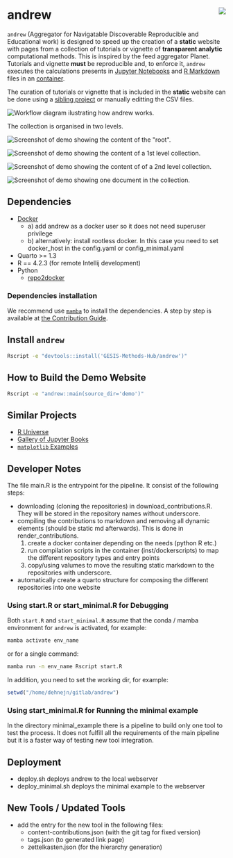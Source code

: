 # andrew <img src="man/figures/logo.png" align="right" />

`andrew` (Aggregator for Navigatable Discoverable Reproducible and Educational work) is designed to speed up the creation of a **static** website with pages from a collection of tutorials or vignette of **transparent analytic** computational methods. This is inspired by the feed aggregator Planet. Tutorials and vignette **must** be reproducible and, to enforce it, `andrew` executes the calculations presents in [Jupyter Notebooks](https://nbformat.readthedocs.io/) and [R Markdown](https://rmarkdown.rstudio.com/) files in an [container](https://en.wikipedia.org/wiki/OS-level_virtualization).

The curation of tutorials or vignette that is included in the **static** website can be done using a [sibling project](https://github.com/GESIS-Methods-Hub/andrew-django-admin) or manually editting the CSV files.

![Workflow diagram ilustrating how andrew works.](img/workflow.drawio.png)

The collection is organised in two levels.

![Screenshot of demo showing the content of the "root".](img/andrew-root.png)

![Screenshot of demo showing the content of a 1st level collection.](img/andrew-1st-level.png)

![Screenshot of demo showing the content of of a 2nd level collection.](img/andrew-2nd-level.png)

![Screenshot of demo showing one document in the collection.](img/andrew-content.png)

## Dependencies

- [Docker](https://www.docker.com/)
  - a) add andrew as a docker user so it does not need superuser privilege
  - b) alternatively: install rootless docker. In this case you need to set docker_host in the config.yaml or config_minimal.yaml
- Quarto >= 1.3
- R == 4.2.3 (for remote Intellij development)
- Python
  - [repo2docker](https://repo2docker.readthedocs.io/)



### Dependencies installation

We recommend use [`mamba`](https://mamba.readthedocs.io/) to install the dependencies. A step by step is available at [the Contribution Guide](./CONTRIBUTING.md).

## Install `andrew`

```bash
Rscript -e "devtools::install('GESIS-Methods-Hub/andrew')"
```

## How to Build the Demo Website

```bash
Rscript -e "andrew::main(source_dir='demo')"
```

## Similar Projects

- [R Universe](https://r-universe.dev)
- [Gallery of Jupyter Books](https://executablebooks.org/en/latest/gallery/)
- [`matplotlib` Examples](https://matplotlib.org/stable/gallery/index.html)

## Developer Notes

The file main.R is the entrypoint for the pipeline. It consist of the following steps:

- downloading (cloning the repositories) in download_contributions.R. They will be stored in the repository names without underscore.
- compiling the contributions to markdown and removing all dynamic elements (should be static md afterwards). This is done in render_contributions. 
  1. create a docker container depending on the needs (python R etc.)
  2. run compilation scripts in the container (inst/dockerscripts) to map the different repository types and entry points
  3. copy/using valumes to move the resulting static markdown to the repositories with underscore.  
- automatically create a quarto structure for composing the different repositories into one website

### Using start.R or start_minimal.R for Debugging

Both `start.R` and `start_minimal.R` assume that the conda / mamba environment for `andrew` is activated, for example:

```bash
mamba activate env_name
```

or for a single command:

```bash
mamba run -n env_name Rscript start.R
```

In addition, you need to set the working dir, for example:

```R 
setwd("/home/dehnejn/gitlab/andrew")
```

### Using start_minimal.R for Running the minimal example

In the directory minimal_example there is a pipeline to build only one tool to test the process. It does not fulfill all the requirements
of the main pipeline but it is a faster way of testing new tool integration. 

## Deployment

- deploy.sh deploys andrew to the local webserver
- deploy_minimal.sh deploys the minimal example to the webserver

## New Tools / Updated Tools

- add the entry for the new tool in the following files: 
  - content-contributions.json (with the git tag for fixed version)
  - tags.json (to generated link page)
  - zettelkasten.json (for the hierarchy generation)

